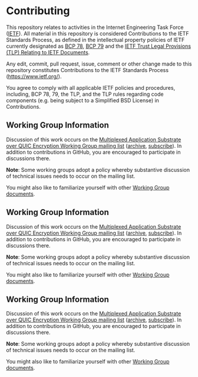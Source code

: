 # Contributing

This repository relates to activities in the Internet Engineering Task Force
([IETF](https://www.ietf.org/)). All material in this repository is considered
Contributions to the IETF Standards Process, as defined in the intellectual
property policies of IETF currently designated as
[BCP 78](https://www.rfc-editor.org/info/bcp78),
[BCP 79](https://www.rfc-editor.org/info/bcp79) and the
[IETF Trust Legal Provisions (TLP) Relating to IETF Documents](http://trustee.ietf.org/trust-legal-provisions.html).

Any edit, commit, pull request, issue, comment or other change made to this
repository constitutes Contributions to the IETF Standards Process
(https://www.ietf.org/).

You agree to comply with all applicable IETF policies and procedures, including,
BCP 78, 79, the TLP, and the TLP rules regarding code components (e.g. being
subject to a Simplified BSD License) in Contributions.
## Working Group Information

Discussion of this work occurs on the [Multiplexed Application Substrate over QUIC Encryption
Working Group mailing list](mailto:masque@ietf.org)
([archive](https://mailarchive.ietf.org/arch/browse/masque/),
[subscribe](https://www.ietf.org/mailman/listinfo/masque)).
In addition to contributions in GitHub, you are encouraged to participate in
discussions there.

**Note**: Some working groups adopt a policy whereby substantive discussion of
technical issues needs to occur on the mailing list.

You might also like to familiarize yourself with other
[Working Group documents](https://datatracker.ietf.org/wg/masque/documents/).
## Working Group Information

Discussion of this work occurs on the [Multiplexed Application Substrate over QUIC Encryption
Working Group mailing list](mailto:masque@ietf.org)
([archive](https://mailarchive.ietf.org/arch/browse/masque/),
[subscribe](https://www.ietf.org/mailman/listinfo/masque)).
In addition to contributions in GitHub, you are encouraged to participate in
discussions there.

**Note**: Some working groups adopt a policy whereby substantive discussion of
technical issues needs to occur on the mailing list.

You might also like to familiarize yourself with other
[Working Group documents](https://datatracker.ietf.org/wg/masque/documents/).
## Working Group Information

Discussion of this work occurs on the [Multiplexed Application Substrate over QUIC Encryption
Working Group mailing list](mailto:masque@ietf.org)
([archive](https://mailarchive.ietf.org/arch/browse/masque/),
[subscribe](https://www.ietf.org/mailman/listinfo/masque)).
In addition to contributions in GitHub, you are encouraged to participate in
discussions there.

**Note**: Some working groups adopt a policy whereby substantive discussion of
technical issues needs to occur on the mailing list.

You might also like to familiarize yourself with other
[Working Group documents](https://datatracker.ietf.org/wg/masque/documents/).
